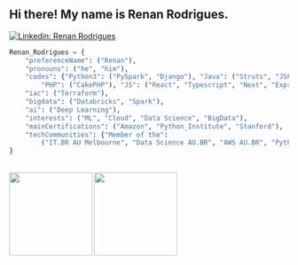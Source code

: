 <h2>Hi there! My name is Renan Rodrigues.</h2>

[![Linkedin: Renan Rodrigues](https://img.shields.io/badge/-RenanRodrigues-darkblue?style=flat-square&logo=Linkedin&logoColor=white&link=https://www.linkedin.com/in/rcrrodrigues/)](https://www.linkedin.com/in/rcrrodrigues/)

```python
Renan_Rodrigues = {
    "preferenceName": ("Renan"),
    "pronouns": ("he", "him"),
    "codes": {"Python3": ("PySpark", "Django"), "Java": ("Struts", "JSF", "Vraptor", "Spring Security"), 
        "PHP": ("CakePHP"), "JS": ("React", "Typescript", "Next", "Express"), ".NET": ("ASP.NET 6 Core MVC")},
    "iac": ("Terraform"),
    "bigdata": ("Databricks", "Spark"),
    "ai": ("Deep Learning"),
    "interests": ("ML", "Cloud", "Data Science", "BigData"),
    "mainCertifications": ("Amazon", "Python_Institute", "Stanford"),
    "techCommunities": {"Member of the": 
        ("IT.BR AU Melbourne", "Data Science AU.BR", "AWS AU.BR", "Python - IT.BR Australia", "IT.BR Java", "IT.BR Data")} 
}
```

<br/>

<a href="https://github.com/renanrcrr">
  <img align="left" height='150px' src="https://github-readme-stats-sigma-five.vercel.app/api/top-langs/?username=renanrcrr&layout=compact&theme=flag-india" />
</a>

<a href="https://github.com/renanrcrr">
  <img align="left"  height='150px' src="https://github-readme-stats-sigma-five.vercel.app/api?username=renanrcrr&show_icons=true&theme=flag-india" />
</a>

